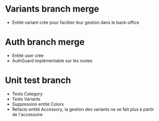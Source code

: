 # Variants branch merge

- Entité variant crée pour faciliter leur gestion dans le back-office

# Auth branch merge

- Entité user crée
- AuthGuard implémentable sur les routes

# Unit test branch

- Tests Category
- Tests Variants
- Suppression entité Colors
- Refacto entité Accessory, la gestion des variants ne se fait plus à partir de l'accessoire
